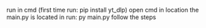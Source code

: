run in cmd
(first time run: pip install yt_dlp)
open cmd in location the main.py is located in
run: py main.py
follow the steps
